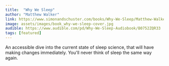 ```yaml
---
title:  "Why We Sleep"
author: "Matthew Walker" 
link: https://www.simonandschuster.com/books/Why-We-Sleep/Matthew-Walker/9781501144325
image: assets/images/book_why-we-sleep-cover.jpg
audible: https://www.audible.com/pd/Why-We-Sleep-Audiobook/B0752ZQR33
tags: [featured]
---
```


An accessible dive into the current state of sleep science, that will have making changes immediately.  You'll never think of sleep the same way again.  